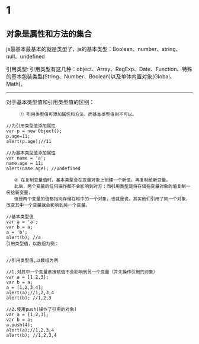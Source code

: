 # 1
对象是属性和方法的集合
---

js最基本最基本的就是类型了，js的基本类型：Boolean、number、string、null、undefined

引用类型:
引用类型有这几种：object、Array、RegExp、Date、Function、特殊的基本包装类型(String、Number、Boolean)以及单体内置对象(Global、Math)。

---------------
对于基本类型值和引用类型值的区别：

```
     ① 引用类型值可添加属性和方法，而基本类型值则不可以。

//为引用类型值添加属性
var p = new Object();
p.age=11;
alert(p.age);//11

//为基本类型值添加属性
var name = 'a';
name.age = 11;
alert(name.age); //undefined

   ② 在复制变量值时，基本类型会在变量对象上创建一个新值，再复制给新变量。
   此后，两个变量的任何操作都不会影响到对方；而引用类型是将存储在变量对象的值复制一份给新变量，
   但是两个变量的值都指向存储在堆中的一个对象，也就是说，其实他们引用了同一个对象，改变其中一个变量就会影响到另一个变量。

//基本类型值
var a = 'a';
var b = a;
a = 'b';
alert(b); //a
引用类型值，以数组为例：


//引用类型值,以数组为例

//1.对其中一个变量直接赋值不会影响到另一个变量（并未操作引用的对象）
var a = [1,2,3];
var b = a;
a = [1,2,3,4];
alert(a);//1,2,3,4
alert(b); //1,2,3

//2.使用push(操作了引用的对象)
var a = [1,2,3];
var b = a;
a.push(4);
alert(a);//1,2,3,4
alert(b); //1,2,3,4
```
